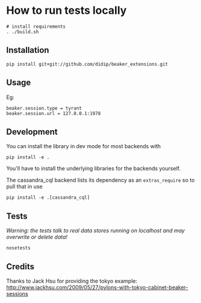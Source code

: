 # How to run tests locally

```
# install requirements
. ./build.sh
```

## Installation

```
pip install git+git://github.com/didip/beaker_extensions.git
```

## Usage

Eg:
```
beaker.session.type = tyrant
beaker.session.url = 127.0.0.1:1978
```

## Development

You can install the library in dev mode for most backends with
```
pip install -e .
```
You'll have to install the underlying libraries for the backends yourself.

The cassandra_cql backend lists its dependency as an `extras_require` so to pull that in use
```
pip install -e .[cassandra_cql]
```

## Tests

*Warning: the tests talk to real data stores running on localhost and may overwrite or delete data!*

```
nosetests
```

## Credits

Thanks to Jack Hsu for providing the tokyo example:
http://www.jackhsu.com/2009/05/27/pylons-with-tokyo-cabinet-beaker-sessions
